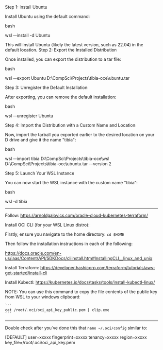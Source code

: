 
Step 1: Install Ubuntu

Install Ubuntu using the default command:

bash

wsl --install -d Ubuntu

This will install Ubuntu (likely the latest version, such as 22.04) in the default location.
Step 2: Export the Installed Distribution

Once installed, you can export the distribution to a tar file:

bash

wsl --export Ubuntu D:\CompSci\Projects\tibia-oce\ubuntu.tar

Step 3: Unregister the Default Installation

After exporting, you can remove the default installation:

bash

wsl --unregister Ubuntu

Step 4: Import the Distribution with a Custom Name and Location

Now, import the tarball you exported earlier to the desired location on your D drive and give it the name "tibia":

bash

wsl --import tibia D:\CompSci\Projects\tibia-oce\wsl D:\CompSci\Projects\tibia-oce\ubuntu.tar --version 2

Step 5: Launch Your WSL Instance

You can now start the WSL instance with the custom name "tibia":

bash

wsl -d tibia

-----------

Follow:
https://arnoldgalovics.com/oracle-cloud-kubernetes-terraform/


Install OCI CLI (for your WSL Linux distro):

Firstly, ensure you navigate to the home directory:
    ```
    cd $HOME
    ```

Then follow the installation instructions in each of the following:

https://docs.oracle.com/en-us/iaas/Content/API/SDKDocs/cliinstall.htm#InstallingCLI__linux_and_unix

Install Terraform:
https://developer.hashicorp.com/terraform/tutorials/aws-get-started/install-cli

Install Kubectl:
https://kubernetes.io/docs/tasks/tools/install-kubectl-linux/


NOTE: You can use this command to copy the file contents of the public key from WSL to your windows clipboard:

    ```
    cat /root/.oci/oci_api_key_public.pem | clip.exe
    ```

-----

Double check after you've done this that `nano ~/.oci/config` similar to:

[DEFAULT]
user=xxxxx
fingerprint=xxxxx
tenancy=xxxxx
region=xxxxx
key_file=/root/.oci/oci_api_key.pem

